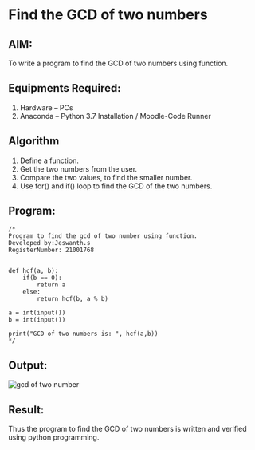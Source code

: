 # Find the GCD of two numbers

## AIM:
To write a program to find the GCD of two numbers using function.

## Equipments Required:
1. Hardware – PCs
2. Anaconda – Python 3.7 Installation / Moodle-Code Runner

## Algorithm
1. Define a function.
2. Get the two numbers from the user.
3. Compare the two values, to find the smaller number.
4. Use for() and if() loop to find the GCD of the two numbers.

## Program:
```
/*
Program to find the gcd of two number using function.
Developed by:Jeswanth.s
RegisterNumber: 21001768


def hcf(a, b):
    if(b == 0):
        return a
    else:
        return hcf(b, a % b)
  
a = int(input())
b = int(input())

print("GCD of two numbers is: ", hcf(a,b)) 
*/
```

## Output:
![gcd of two number](gcd.png)


## Result:
Thus the program to find the GCD of two numbers is written and verified using python programming.
